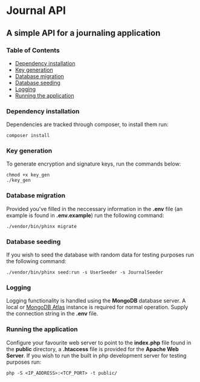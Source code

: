 # Journal API

## A simple API for a journaling application

### Table of Contents
* [Dependency installation](#dependency-installation)
* [Key generation](#key-generation)
* [Database migration](#database-migration)
* [Database seeding](#database-seeding)
* [Logging](#logging)
* [Running the application](#running-the-application)

### Dependency installation
Dependencies are tracked through composer, to install them run:
```
composer install
```

### Key generation
To generate encryption and signature keys, run the commands below:
```
chmod +x key_gen
./key_gen
```

### Database migration
Provided you've filled in the neccessary information in the **.env** file (an example is found in **.env.example**) run the following command:
```
./vendor/bin/phinx migrate
```

### Database seeding
If you wish to seed the database with random data for testing purposes run the following command:
```
./vendor/bin/phinx seed:run -s UserSeeder -s JournalSeeder
```

### Logging
Logging functionality is handled using the **MongoDB** database server. A local or [MongoDB Atlas](https://www.mongodb.com/cloud/atlas) instance is required for normal operation. Supply the connection string in the **.env** file.

### Running the application
Configure your favourite web server to point to the **index.php** file found in the **public** directory, a **.htaccess** file is provided for the **Apache Web Server**. If you wish to run the built in php development server for testing purposes run:
```
php -S <IP_ADDRESS>:<TCP_PORT> -t public/
```
